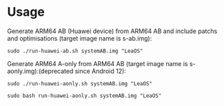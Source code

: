 # Usage


Generate ARM64 AB (Huawei device) from ARM64 AB and include patchs and optimisations (target image name is s-ab.img):

    sudo ./run-huawei-ab.sh systemAB.img "LeaOS"

Generate ARM64 A-only from ARM64 AB (target image name is s-aonly.img):(deprecated since Android 12): 

    sudo ./run-huawei-aonly.sh systemAB.img "LeaOS"

    sudo bash run-huawei-aonly.sh systemAB.img "LeaOS"

